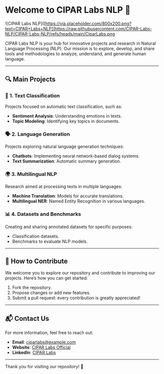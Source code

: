 # Welcome to CIPAR Labs NLP 👋

![CIPAR Labs NLP]([https://via.placeholder.com/800x200.png?text=CIPAR+Labs+NLP](https://raw.githubusercontent.com/CIPAR-Labs-NLP/CIPAR-Labs-NLP/refs/heads/main/CiparLabs.png <!-- Replace with the URL of your image -->

CIPAR Labs NLP is your hub for innovative projects and research in Natural Language Processing (NLP). Our mission is to explore, develop, and share tools and methodologies to analyze, understand, and generate human language.

---

## 🔍 **Main Projects**

### 📘 **1. Text Classification**
Projects focused on automatic text classification, such as:
- **Sentiment Analysis**: Understanding emotions in texts.
- **Topic Modeling**: Identifying key topics in documents.

### 🗣️ **2. Language Generation**
Projects exploring natural language generation techniques:
- **Chatbots**: Implementing neural network-based dialog systems.
- **Text Summarization**: Automatic summary generation.

### 🌍 **3. Multilingual NLP**
Research aimed at processing texts in multiple languages:
- **Machine Translation**: Models for accurate translations.
- **Multilingual NER**: Named Entity Recognition in various languages.

### 📊 **4. Datasets and Benchmarks**
Creating and sharing annotated datasets for specific purposes:
- Classification datasets.
- Benchmarks to evaluate NLP models.

---

## 📸 **How to Contribute**
We welcome you to explore our repository and contribute to improving our projects. Here’s how you can get started:
1. Fork the repository.
2. Propose changes or add new features.
3. Submit a pull request: every contribution is greatly appreciated!

---

## 📬 **Contact Us**
For more information, feel free to reach out:
- **Email**: [ciparlabs@example.com](mailto:ciparlabs@example.com)
- **Website**: [CIPAR Labs Official](https://sites.google.com/uniroma1.it/cipar-labs/)
- **LinkedIn**: [CIPAR Labs](https://www.linkedin.com/company/ciparlabs/)

---

Thank you for visiting our repository! 🎉
